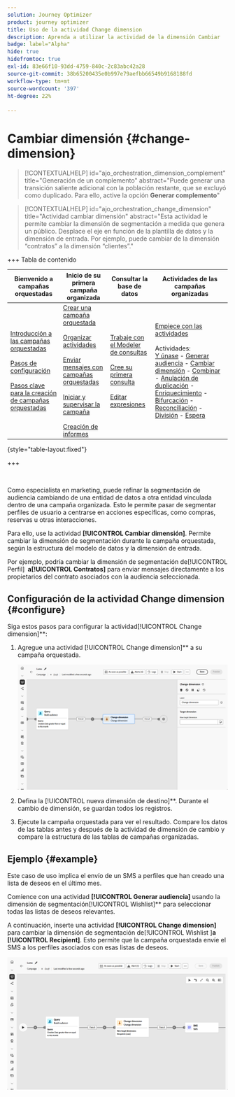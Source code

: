 ```yaml
---
solution: Journey Optimizer
product: journey optimizer
title: Uso de la actividad Change dimension
description: Aprenda a utilizar la actividad de la dimensión Cambiar
badge: label="Alpha"
hide: true
hidefromtoc: true
exl-id: 83e66f10-93dd-4759-840c-2c83abc42a28
source-git-commit: 38b65200435e0b997e79aefbb66549b9168188fd
workflow-type: tm+mt
source-wordcount: '397'
ht-degree: 22%

---
```


# Cambiar dimensión {#change-dimension}

>[!CONTEXTUALHELP]
>id="ajo_orchestration_dimension_complement"
>title="Generación de un complemento"
>abstract="Puede generar una transición saliente adicional con la población restante, que se excluyó como duplicado. Para ello, active la opción **Generar complemento**"

>[!CONTEXTUALHELP]
>id="ajo_orchestration_change_dimension"
>title="Actividad cambiar dimensión"
>abstract="Esta actividad le permite cambiar la dimensión de segmentación a medida que genera un público. Desplace el eje en función de la plantilla de datos y la dimensión de entrada. Por ejemplo, puede cambiar de la dimensión “contratos” a la dimensión “clientes”."

+++ Tabla de contenido

| Bienvenido a campañas orquestadas | Inicio de su primera campaña organizada | Consultar la base de datos | Actividades de las campañas organizadas |
|---|---|---|---|
| [Introducción a las campañas orquestadas](../gs-orchestrated-campaigns.md)<br/><br/>[Pasos de configuración](../configuration-steps.md)<br/><br/>[Pasos clave para la creación de campañas orquestadas](../gs-campaign-creation.md) | [Crear una campaña orquestada](../create-orchestrated-campaign.md)<br/><br/>[Organizar actividades](../orchestrate-activities.md)<br/><br/>[Enviar mensajes con campañas orquestadas](../send-messages.md)<br/><br/>[Iniciar y supervisar la campaña](../start-monitor-campaigns.md)<br/><br/>[Creación de informes](../reporting-campaigns.md) | [Trabaje con el Modeler de consultas](../orchestrated-rule-builder.md)<br/><br/>[Cree su primera consulta](../build-query.md)<br/><br/>[Editar expresiones](../edit-expressions.md) | [Empiece con las actividades](about-activities.md)<br/><br/>Actividades:<br/>[Y únase](and-join.md) - [Generar audiencia](build-audience.md) - [Cambiar dimensión](change-dimension.md) - [Combinar](combine.md) - [Anulación de duplicación](deduplication.md) - [Enriquecimiento](enrichment.md) - [Bifurcación](fork.md) - [Reconciliación](reconciliation.md) - [División](split.md) - [Espera](wait.md) |

{style="table-layout:fixed"}

+++

<br/>

Como especialista en marketing, puede refinar la segmentación de audiencia cambiando de una entidad de datos a otra entidad vinculada dentro de una campaña organizada. Esto le permite pasar de segmentar perfiles de usuario a centrarse en acciones específicas, como compras, reservas u otras interacciones.

Para ello, use la actividad **[!UICONTROL Cambiar dimensión]**. Permite cambiar la dimensión de segmentación durante la campaña orquestada, según la estructura del modelo de datos y la dimensión de entrada.

Por ejemplo, podría cambiar la dimensión de segmentación de **&#x200B;**&#x200B;[!UICONTROL Perfil] **&#x200B; a &#x200B;**&#x200B;**[!UICONTROL Contratos]** para enviar mensajes directamente a los propietarios del contrato asociados con la audiencia seleccionada.

<!--
>[!IMPORTANT]
>
>Please note that the **[!UICONTROL Change Dimension]** and **[!UICONTROL Change Data source]** activities should not be added in one row. If you need to use both activities consecutively, make sure you include an **[!UICONTROL Enrichement]** activity in between them. This ensures proper execution and prevents potential conflicts or errors.-->

## Configuración de la actividad Change dimension {#configure}

Siga estos pasos para configurar la actividad **&#x200B;**&#x200B;[!UICONTROL Change dimension]**:

1. Agregue una actividad **&#x200B;**&#x200B;[!UICONTROL Change dimension]** a su campaña orquestada.

   ![](../assets/change-dimension.png)

1. Defina la **&#x200B;**&#x200B;[!UICONTROL nueva dimensión de destino]**. Durante el cambio de dimensión, se guardan todos los registros.

1. Ejecute la campaña orquestada para ver el resultado. Compare los datos de las tablas antes y después de la actividad de dimensión de cambio y compare la estructura de las tablas de campañas organizadas.

## Ejemplo {#example}

Este caso de uso implica el envío de un SMS a perfiles que han creado una lista de deseos en el último mes.

Comience con una actividad **[!UICONTROL Generar audiencia]** usando la dimensión de segmentación **&#x200B;**&#x200B;[!UICONTROL Wishlist]** para seleccionar todas las listas de deseos relevantes.

A continuación, inserte una actividad **[!UICONTROL Change dimension]** para cambiar la dimensión de segmentación de **&#x200B;**&#x200B;[!UICONTROL Wishlist &#x200B;]&#x200B;**a &#x200B;**&#x200B;**[!UICONTROL Recipient]**. Esto permite que la campaña orquestada envíe el SMS a los perfiles asociados con esas listas de deseos.

![](../assets/change-dimension-example.png)
